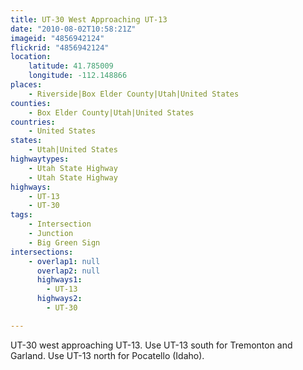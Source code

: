 ```yaml
---
title: UT-30 West Approaching UT-13
date: "2010-08-02T10:58:21Z"
imageid: "4856942124"
flickrid: "4856942124"
location:
    latitude: 41.785009
    longitude: -112.148866
places:
    - Riverside|Box Elder County|Utah|United States
counties:
    - Box Elder County|Utah|United States
countries:
    - United States
states:
    - Utah|United States
highwaytypes:
    - Utah State Highway
    - Utah State Highway
highways:
    - UT-13
    - UT-30
tags:
    - Intersection
    - Junction
    - Big Green Sign
intersections:
    - overlap1: null
      overlap2: null
      highways1:
        - UT-13
      highways2:
        - UT-30

---
```

UT-30 west approaching UT-13.  Use UT-13 south for Tremonton and Garland.  Use UT-13 north for Pocatello (Idaho).